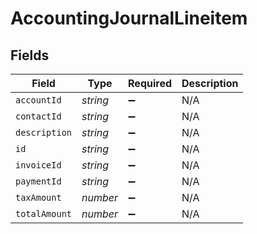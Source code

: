 # AccountingJournalLineitem


## Fields

| Field              | Type               | Required           | Description        |
| ------------------ | ------------------ | ------------------ | ------------------ |
| `accountId`        | *string*           | :heavy_minus_sign: | N/A                |
| `contactId`        | *string*           | :heavy_minus_sign: | N/A                |
| `description`      | *string*           | :heavy_minus_sign: | N/A                |
| `id`               | *string*           | :heavy_minus_sign: | N/A                |
| `invoiceId`        | *string*           | :heavy_minus_sign: | N/A                |
| `paymentId`        | *string*           | :heavy_minus_sign: | N/A                |
| `taxAmount`        | *number*           | :heavy_minus_sign: | N/A                |
| `totalAmount`      | *number*           | :heavy_minus_sign: | N/A                |
